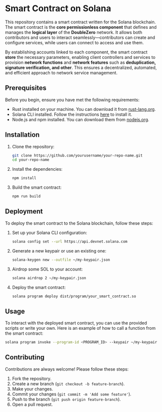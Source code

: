 # Smart Contract on Solana

This repository contains a smart contract written for the Solana blockchain. The smart contract is the **core permissionless component** that defines and manages the **logical layer** of the **DoubleZero** network. It allows both contributors and users to interact seamlessly—contributors can create and configure services, while users can connect to access and use them.

By establishing accounts linked to each component, the smart contract **store** the necessary parameters, enabling client controllers and services to provision **network functions** and **network features** such as **deduplication, signature verification, and other**. This ensures a decentralized, automated, and efficient approach to network service management.

## Prerequisites

Before you begin, ensure you have met the following requirements:
- Rust installed on your machine. You can download it from [rust-lang.org](https://www.rust-lang.org/).
- Solana CLI installed. Follow the instructions [here](https://docs.solana.com/cli/install-solana-cli-tools) to install it.
- Node.js and npm installed. You can download them from [nodejs.org](https://nodejs.org/).

## Installation

1. Clone the repository:
    ```sh
    git clone https://github.com/yourusername/your-repo-name.git
    cd your-repo-name
    ```

2. Install the dependencies:
    ```sh
    npm install
    ```

3. Build the smart contract:
    ```sh
    npm run build
    ```

## Deployment

To deploy the smart contract to the Solana blockchain, follow these steps:

1. Set up your Solana CLI configuration:
    ```sh
    solana config set --url https://api.devnet.solana.com
    ```

2. Generate a new keypair or use an existing one:
    ```sh
    solana-keygen new --outfile ~/my-keypair.json
    ```

3. Airdrop some SOL to your account:
    ```sh
    solana airdrop 2 ~/my-keypair.json
    ```

4. Deploy the smart contract:
    ```sh
    solana program deploy dist/program/your_smart_contract.so
    ```

## Usage

To interact with the deployed smart contract, you can use the provided scripts or write your own. Here is an example of how to call a function from the smart contract:

```sh
solana program invoke --program-id <PROGRAM_ID> --keypair ~/my-keypair.json --data <DATA>
```

## Contributing

Contributions are always welcome! Please follow these steps:

1. Fork the repository.
2. Create a new branch (`git checkout -b feature-branch`).
3. Make your changes.
4. Commit your changes (`git commit -m 'Add some feature'`).
5. Push to the branch (`git push origin feature-branch`).
6. Open a pull request.
